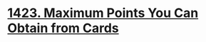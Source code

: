# [1423. Maximum Points You Can Obtain from Cards](./Day_7/1423_maximumPointsYouCanObtainFromCards.md)
